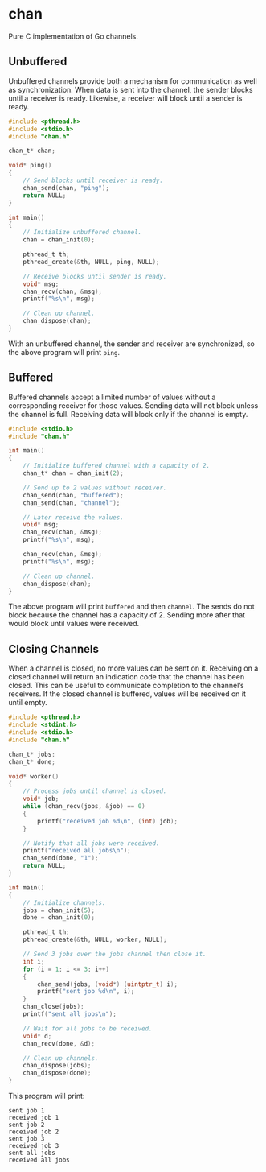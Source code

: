 chan
====

Pure C implementation of Go channels.

## Unbuffered

Unbuffered channels provide both a mechanism for communication as well as synchronization. When data is sent into the channel, the sender blocks until a receiver is ready. Likewise, a receiver will block until a sender is ready.

```c
#include <pthread.h>
#include <stdio.h>
#include "chan.h"

chan_t* chan;

void* ping()
{
    // Send blocks until receiver is ready.
    chan_send(chan, "ping");
    return NULL;
}

int main()
{
    // Initialize unbuffered channel.
    chan = chan_init(0);

    pthread_t th;
    pthread_create(&th, NULL, ping, NULL);

    // Receive blocks until sender is ready.
    void* msg;
    chan_recv(chan, &msg);
    printf("%s\n", msg);

    // Clean up channel.
    chan_dispose(chan);
}
```

With an unbuffered channel, the sender and receiver are synchronized, so the above program will print `ping`.

## Buffered

Buffered channels accept a limited number of values without a corresponding receiver for those values. Sending data will not block unless the channel is full. Receiving data will block only if the channel is empty.

```c
#include <stdio.h>
#include "chan.h"

int main()
{
    // Initialize buffered channel with a capacity of 2.
    chan_t* chan = chan_init(2);

    // Send up to 2 values without receiver.
    chan_send(chan, "buffered");
    chan_send(chan, "channel");

    // Later receive the values.
    void* msg;
    chan_recv(chan, &msg);
    printf("%s\n", msg);

    chan_recv(chan, &msg);
    printf("%s\n", msg);

    // Clean up channel.
    chan_dispose(chan);
}
```

The above program will print `buffered` and then `channel`. The sends do not block because the channel has a capacity of 2. Sending more after that would block until values were received.

## Closing Channels

When a channel is closed, no more values can be sent on it. Receiving on a closed channel will return an indication code that the channel has been closed. This can be useful to communicate completion to the channel’s receivers. If the closed channel is buffered, values will be received on it until empty.

```c
#include <pthread.h>
#include <stdint.h>
#include <stdio.h>
#include "chan.h"

chan_t* jobs;
chan_t* done;

void* worker()
{
    // Process jobs until channel is closed.
    void* job;
    while (chan_recv(jobs, &job) == 0)
    {
        printf("received job %d\n", (int) job);
    }

    // Notify that all jobs were received.
    printf("received all jobs\n");
    chan_send(done, "1");
    return NULL;
}

int main()
{
    // Initialize channels.
    jobs = chan_init(5);
    done = chan_init(0);

    pthread_t th;
    pthread_create(&th, NULL, worker, NULL);

    // Send 3 jobs over the jobs channel then close it.
    int i;
    for (i = 1; i <= 3; i++)
    {
        chan_send(jobs, (void*) (uintptr_t) i);
        printf("sent job %d\n", i);
    }
    chan_close(jobs);
    printf("sent all jobs\n");

    // Wait for all jobs to be received.
    void* d;
    chan_recv(done, &d);

    // Clean up channels.
    chan_dispose(jobs);
    chan_dispose(done);
}
```

This program will print:

```
sent job 1
received job 1
sent job 2
received job 2
sent job 3
received job 3
sent all jobs
received all jobs
```
